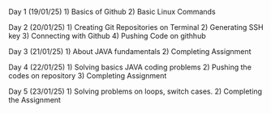Day 1 (19/01/25)
    1) Basics of Github
    2) Basic Linux Commands

Day 2 (20/01/25)
    1) Creating Git Repositories on Terminal
    2) Generating SSH key
    3) Connecting with Github
    4) Pushing Code on githhub

Day 3 (21/01/25)
    1) About JAVA fundamentals
    2) Completing Assignment

Day 4 (22/01/25)
    1) Solving basics JAVA coding problems
    2) Pushing the codes on repository
    3) Completing Assignment

Day 5 (23/01/25)
    1) Solving problems on loops, switch cases.
    2) Completing the Assignment
